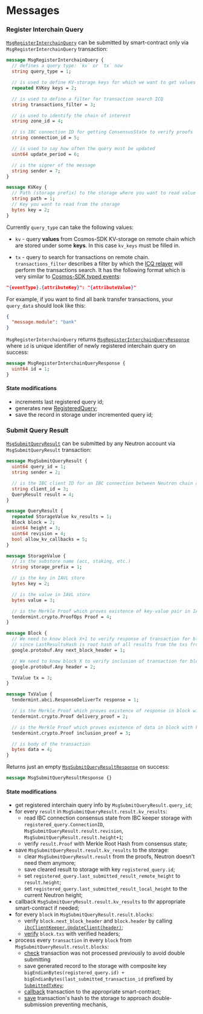 # Messages

### Register Interchain Query

[`MsgRegisterInterchainQuery`](https://github.com/neutron-org/neutron/blob/4313d35f8082dc124c5fe9491870720bbd3a5052/proto/interchainqueries/genesis.proto#L9) can be submitted by smart-contract only via `MsgRegisterInterchainQuery` transaction:

```protobuf
message MsgRegisterInterchainQuery {
  // defines a query type: `kv` or `tx` now
  string query_type = 1;

  // is used to define KV-storage keys for which we want to get values from remote chain
  repeated KVKey keys = 2;

  // is used to define a filter for transaction search ICQ
  string transactions_filter = 3;

  // is used to identify the chain of interest
  string zone_id = 4;

  // is IBC connection ID for getting ConsensusState to verify proofs
  string connection_id = 5;

  // is used to say how often the query must be updated
  uint64 update_period = 6;

  // is the signer of the message
  string sender = 7;
}

message KVKey {
  // Path (storage prefix) to the storage where you want to read value by key (usually name of cosmos-sdk module: 'staking', 'bank', etc.)
  string path = 1;
  // Key you want to read from the storage
  bytes key = 2;
}
```

Currently `query_type` can take the following values:
* `kv` - query **values** from Cosmos-SDK KV-storage on remote chain which are stored under some **keys**. In this case `kv_keys` must be filled in.

* `tx` - query to search for transactions on remote chain. `transactions_filter` describes a filter by which the [ICQ relayer](/relaying/icq-relayer-guide) will perform the transactions search. It has the following format which is very similar to [Cosmos-SDK typed events](https://docs.cosmos.network/master/core/events.html#typed-events):
```json
"{eventType}.{attributeKey}": "{attributeValue}"
```
For example, if you want to find all bank transfer transactions, your `query_data` should look like this:
```json
{
  "message.module": "bank"
}
```

`MsgRegisterInterchainQuery` returns [`MsgRegisterInterchainQueryResponse`](https://github.com/neutron-org/neutron/blob/4313d35f8082dc124c5fe9491870720bbd3a5052/proto/interchainqueries/tx.proto#L42) where `id` is unique identifier of newly registered interchain query on success:
```protobuf
message MsgRegisterInterchainQueryResponse { 
  uint64 id = 1; 
}
```

#### State modifications
* increments last registered query id;
* generates new [RegisteredQuery](https://github.com/neutron-org/neutron/blob/c8503c3c17df3c5ca24abeeafaba9123c28395ac/proto/interchainqueries/genesis.proto#L10);
* save the record in storage under incremented query id;

### Submit Query Result

[`MsgSubmitQueryResult`](https://github.com/neutron-org/neutron/blob/4313d35f8082dc124c5fe9491870720bbd3a5052/proto/interchainqueries/tx.proto#L44) can be submitted by any Neutron account via `MsgSubmitQueryResult` transaction:

```protobuf
message MsgSubmitQueryResult {
  uint64 query_id = 1;
  string sender = 2;

  // is the IBC client ID for an IBC connection between Neutron chain and target chain (where the result was obtained from)
  string client_id = 3;
  QueryResult result = 4;
}

message QueryResult {
  repeated StorageValue kv_results = 1;
  Block block = 2;
  uint64 height = 3;
  uint64 revision = 4;
  bool allow_kv_callbacks = 5;
}

message StorageValue {
  // is the substore name (acc, staking, etc.)
  string storage_prefix = 1;

  // is the key in IAVL store
  bytes key = 2;

  // is the value in IAVL store
  bytes value = 3;

  // is the Merkle Proof which proves existence of key-value pair in IAVL storage
  tendermint.crypto.ProofOps Proof = 4;
}

message Block {
  // We need to know block X+1 to verify response of transaction for block X
  // since LastResultsHash is root hash of all results from the txs from the previous block
  google.protobuf.Any next_block_header = 1;

  // We need to know block X to verify inclusion of transaction for block X
  google.protobuf.Any header = 2;

  TxValue tx = 3;
}

message TxValue {
  tendermint.abci.ResponseDeliverTx response = 1;

  // is the Merkle Proof which proves existence of response in block with height next_block_header.Height
  tendermint.crypto.Proof delivery_proof = 2;

  // is the Merkle Proof which proves existence of data in block with height header.Height
  tendermint.crypto.Proof inclusion_proof = 3;

  // is body of the transaction
  bytes data = 4;
}
```

Returns just an empty [`MsgSubmitQueryResultResponse`](https://github.com/neutron-org/neutron/blob/4313d35f8082dc124c5fe9491870720bbd3a5052/proto/interchainqueries/tx.proto#L99) on success:

```protobuf
message MsgSubmitQueryResultResponse {}
```

#### State modifications
* get registered interchain query info by `MsgSubmitQueryResult.query_id`;
* for every `result` in `MsgSubmitQueryResult.result.kv_results`:
  * read IBC connection consensus state from IBC keeper storage with `registered_query.ConnectionID`, `MsgSubmitQueryResult.result.revision`, `MsgSubmitQueryResult.result.height+1`;
  * verify `result.Proof` with Merkle Root Hash from consensus state;
* save `MsgSubmitQueryResult.result.kv_results` to the storage:
  * clear `MsgSubmitQueryResult.result` from the proofs, Neutron doesn't need them anymore;
  * save cleared result to storage with key `registered_query.id`;
  * set `registered_query.last_submitted_result_remote_height` to `result.height`;
  * set `registered_query.last_submitted_result_local_height` to the current Neutron height;
* callback `MsgSubmitQueryResult.result.kv_results` to thr appropriate smart-contract if needed;
* for every `block` in `MsgSubmitQueryResult.result.blocks`:
  * verify `block.next_block_header` and `block.header` by calling [`ibcClientKeeper.UpdateClient(header)`](https://github.com/neutron-org/neutron/blob/4313d35f8082dc124c5fe9491870720bbd3a5052/x/interchainqueries/keeper/process_block_results.go#L63);
  * [verify](https://github.com/neutron-org/neutron/blob/4313d35f8082dc124c5fe9491870720bbd3a5052/x/interchainqueries/keeper/process_block_results.go#L155) `block.txs` with verified headers;
* process every `transaction` in every `block` from `MsgSubmitQueryResult.result.blocks`:
  * [check](https://github.com/neutron-org/neutron/blob/4313d35f8082dc124c5fe9491870720bbd3a5052/x/interchainqueries/keeper/process_block_results.go#L125) transaction was not processed previously to avoid double submitting
  * save generated record to the storage with composite key `bigEndianBytes(registered_query.id) + bigEndianBytes(last_submitted_transaction_id` prefixed by [`SubmittedTxKey`](https://github.com/neutron-org/neutron/blob/c8503c3c17df3c5ca24abeeafaba9123c28395ac/x/interchainqueries/types/keys.go#L33);
  * [callback](https://github.com/neutron-org/neutron/blob/4313d35f8082dc124c5fe9491870720bbd3a5052/x/interchainqueries/keeper/process_block_results.go#L134) transaction to the appropriate smart-contract;
  * [save](https://github.com/neutron-org/neutron/blob/4313d35f8082dc124c5fe9491870720bbd3a5052/x/interchainqueries/keeper/process_block_results.go#L141) transaction's hash to the storage to approach double-submission preventing mechanis,

